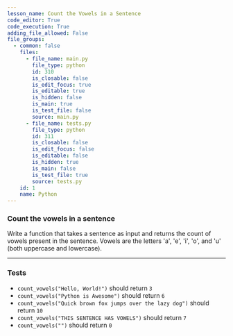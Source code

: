 ```yaml
---
lesson_name: Count the Vowels in a Sentence
code_editor: True
code_execution: True
adding_file_allowed: False
file_groups:
  - common: false
    files:
      - file_name: main.py
        file_type: python
        id: 310
        is_closable: false
        is_edit_focus: true
        is_editable: true
        is_hidden: false
        is_main: true
        is_test_file: false
        source: main.py
      - file_name: tests.py
        file_type: python
        id: 311
        is_closable: false
        is_edit_focus: false
        is_editable: false
        is_hidden: true
        is_main: false
        is_test_file: true
        source: tests.py
    id: 1
    name: Python
---
```


### Count the vowels in a sentence

Write a function that takes a sentence as input and returns the count of vowels present in the sentence. Vowels are the letters 'a', 'e', 'i', 'o', and 'u' (both uppercase and lowercase).

---

### Tests

<ul>
<li id="test-1"><code>count_vowels("Hello, World!")</code> should return <code>3</code></li>
<li id="test-2"><code>count_vowels("Python is Awesome")</code> should return <code>6</code></li>
<li id="test-3"><code>count_vowels("Quick brown fox jumps over the lazy dog")</code> should return <code>10</code></li>
<li id="test-4"><code>count_vowels("THIS SENTENCE HAS VOWELS")</code> should return <code>7</code></li>
<li id="test-5"><code>count_vowels("")</code> should return <code>0</code></li>
</ul>
